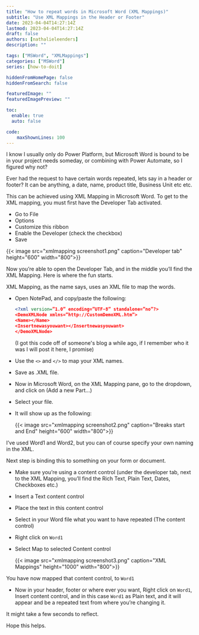 ```yaml
---
title: "How to repeat words in Microsoft Word (XML Mappings)"
subtitle: "Use XML Mappings in the Header or Footer"
date: 2023-04-04T14:27:14Z
lastmod: 2023-04-04T14:27:14Z
draft: false
authors: [nathalieleenders]
description: ""

tags: ["MSWord", "XMLMappings"]
categories: ["MSWord"]
series: [how-to-doit]

hiddenFromHomePage: false
hiddenFromSearch: false

featuredImage: ""
featuredImagePreview: ""

toc:
  enable: true
  auto: false

code:
    maxShownLines: 100
---
```


I know I usually only do Power Platform, but Microsoft Word is bound to be in your project needs someday, or combining with Power Automate, so I figured why not?

Ever had the request to have certain words repeated, lets say in a header or footer?
It can be anything, a date, name, product title, Business Unit etc etc.

This can be achieved using XML Mapping in Microsoft Word.
To get to the XML mapping, you must first have the Developer Tab activated.

- Go to File
- Options
- Customize this ribbon
- Enable the Developer (check the checkbox)
- Save

{{< image src="xmlmapping screenshot1.png" caption="Developer tab" height="600" width="800">}}

Now you’re able to open the Developer Tab, and in the middle you’ll find the XML Mapping.
Here is where the fun starts.

XML Mapping, as the name says, uses an XML file to map the words.

- Open NotePad, and copy/paste the following:

  ```xml
  <?xml version=”1.0” encoding=”UTF-8” standalone=”no”?>
  <DemoXMLNode xmlns=”http://CustomDemoXML.htm”>
  <Name></Name>
  <Insertnewasyouwant></Insertnewasyouwant>
  </DemoXMLNode>
  ```

  (I got this code off of someone's blog a while ago, if I remember who it was I will post it here, I promise)

- Use the `<>` and `</>` to map your XML names.
- Save as .XML file.
- Now in Microsoft Word, on the XML Mapping pane, go to the dropdown, and click on (Add a new Part…)
- Select your file.
- It will show up as the following:

  {{< image src="xmlmapping screenshot2.png" caption="Breaks start and End" height="600" width="800">}}

I’ve used Word1 and Word2, but you can of course specify your own naming in the XML.

Next step is binding this to something on your form or document.

- Make sure you’re using a content control (under the developer tab, next to the XML Mapping, you’ll find the Rich Text, Plain Text, Dates, Checkboxes etc.)
- Insert a Text content control
- Place the text in this content control
- Select in your Word file what you want to have repeated (The content control)
- Right click on `Word1`
- Select Map to selected Content control

  {{< image src="xmlmapping screenshot3.png" caption="XML Mappings" height="1000" width="800">}}

You have now mapped that content control, to `Word1`

- Now in your header, footer or where ever you want, Right click on `Word1`, Insert content control, and in this case `Word1` as Plain text, and it will appear and be a repeated text from where you’re changing it.

It might take a few seconds to reflect.

Hope this helps.
